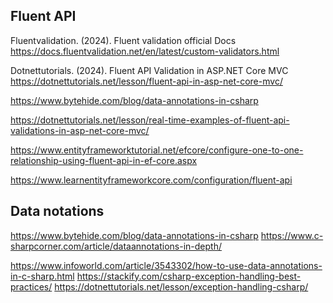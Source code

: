 ## Fluent API

Fluentvalidation. (2024). Fluent validation official Docs
  https://docs.fluentvalidation.net/en/latest/custom-validators.html

Dotnettutorials. (2024). Fluent API Validation in ASP.NET Core MVC
  https://dotnettutorials.net/lesson/fluent-api-in-asp-net-core-mvc/

https://www.bytehide.com/blog/data-annotations-in-csharp

https://dotnettutorials.net/lesson/real-time-examples-of-fluent-api-validations-in-asp-net-core-mvc/

https://www.entityframeworktutorial.net/efcore/configure-one-to-one-relationship-using-fluent-api-in-ef-core.aspx

https://www.learnentityframeworkcore.com/configuration/fluent-api
## Data notations
https://www.bytehide.com/blog/data-annotations-in-csharp
https://www.c-sharpcorner.com/article/dataannotations-in-depth/

https://www.infoworld.com/article/3543302/how-to-use-data-annotations-in-c-sharp.html
https://stackify.com/csharp-exception-handling-best-practices/
https://dotnettutorials.net/lesson/exception-handling-csharp/

